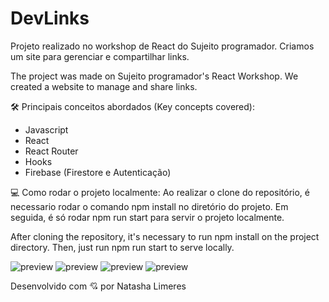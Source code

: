 <h1>DevLinks</h1>
Projeto realizado no workshop de React do Sujeito programador. Criamos um site para gerenciar e compartilhar links.

The project was made on Sujeito programador's React Workshop. We created a website to manage and share links.

🛠️ Principais conceitos abordados (Key concepts covered):

- Javascript
- React
- React Router
- Hooks
- Firebase (Firestore e Autenticação)

💻 Como rodar o projeto localmente: Ao realizar o clone do repositório, é necessario rodar o comando npm install no diretório do projeto. Em seguida, é só rodar npm run start para servir o projeto localmente.

After cloning the repository, it's necessary to run npm install on the project directory. Then, just run npm run start to serve locally.

![preview](./.github/1)
![preview](./.github/2)
![preview](./.github/3)
![preview](./.github/4)

Desenvolvido com 💘 por Natasha Limeres
